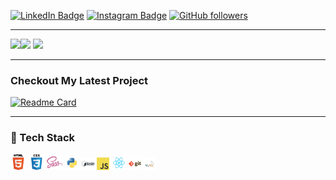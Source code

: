 <!--
- 🔭 I’m currently working on ...
- 🌱 I’m currently learning ...
- 👯 I’m looking to collaborate on ...
- 🤔 I’m looking for help with ...
- 💬 Ask me about ...
- 📫 How to reach me: ...
- 😄 Pronouns: ...
- ⚡ Fun fact: ...
-->

[![LinkedIn Badge](https://img.shields.io/badge/-LinkedIn-blue?style=flat-square&logo=Linkedin&logoColor=white&link=https://www.linkedin.com/in/bharath-devalla/)](https://www.linkedin.com/in/bharath-devalla/)
[![Instagram Badge](https://img.shields.io/badge/-Instagram-e4405f?style=flat-square&logo=instagram&logoColor=white&link=https://www.instagram.com/devalla_bharath)](https://www.instagram.com/devalla_bharath)
[![GitHub followers](https://img.shields.io/github/followers/devallabharath?label=Follow&style=social)](https://github.com/devallabharath?tab=followers)

---

<img align="left"  src="https://github-readme-stats.vercel.app/api?username=devallabharath&show_icons=true&count_private=true"/>
<img src="https://github-readme-streak-stats.herokuapp.com/?user=devallabharath"/>
<img src="https://github-readme-stats.vercel.app/api/top-langs/?username=devallabharath&layout=compact"/>

---

### Checkout My Latest Project

[![Readme Card](https://github-readme-stats.vercel.app/api/pin/?username=devallabharath&repo=React-Colors)](https://github.com/devallabharath/React-Colors)

---

### 📄 Tech Stack
<code><img height="25" src="https://raw.githubusercontent.com/github/explore/fbe1194e90b752721c2584c41a42d96edc4efccc/topics/html/html.png"></code>
<code><img height="25" src="https://raw.githubusercontent.com/github/explore/fbe1194e90b752721c2584c41a42d96edc4efccc/topics/css/css.png"></code>
<code><img height="25" src="https://raw.githubusercontent.com/github/explore/fbe1194e90b752721c2584c41a42d96edc4efccc/topics/sass/sass.png"></code>
<code><img height="23" src="https://raw.githubusercontent.com/github/explore/fbe1194e90b752721c2584c41a42d96edc4efccc/topics/python/python.png"></code>
<code><img height="20" src="https://raw.githubusercontent.com/github/explore/fbe1194e90b752721c2584c41a42d96edc4efccc/topics/bash/bash.png"></code>
<code><img height="20" src="https://raw.githubusercontent.com/github/explore/fbe1194e90b752721c2584c41a42d96edc4efccc/topics/javascript/javascript.png"></code>
<code><img height="23" src="https://raw.githubusercontent.com/github/explore/fbe1194e90b752721c2584c41a42d96edc4efccc/topics/react/react.png"></code>
<code><img height="20" src="https://raw.githubusercontent.com/github/explore/fbe1194e90b752721c2584c41a42d96edc4efccc/topics/git/git.png"></code>
<code><img height="20" src="https://raw.githubusercontent.com/github/explore/fbe1194e90b752721c2584c41a42d96edc4efccc/topics/mysql/mysql.png"></code>
